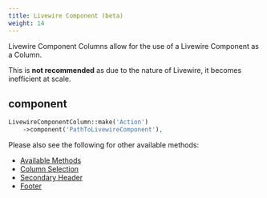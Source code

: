 ```yaml
---
title: Livewire Component (beta)
weight: 14
---
```


Livewire Component Columns allow for the use of a Livewire Component as a Column.

This is **not recommended** as due to the nature of Livewire, it becomes inefficient at scale.

## component
```php
LivewireComponentColumn::make('Action')
    ->component('PathToLivewireComponent'),

```

Please also see the following for other available methods:
<ul>
    <li>
        <a href="https://rappasoft.com/docs/laravel-livewire-tables/v3/columns/available-methods">Available Methods</a>
    </li>
    <li>
        <a href="https://rappasoft.com/docs/laravel-livewire-tables/v3/columns/column-selection">Column Selection</a>
    </li>
    <li>
        <a href="https://rappasoft.com/docs/laravel-livewire-tables/v3/columns/secondary-header">Secondary Header</a>
    </li>
    <li>
        <a href="https://rappasoft.com/docs/laravel-livewire-tables/v3/columns/footer">Footer</a>
    </li>
</ul>
